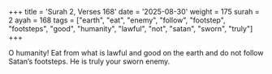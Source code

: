 +++
title = 'Surah 2, Verses 168'
date = '2025-08-30'
weight = 175
surah = 2
ayah = 168
tags = ["earth", "eat", "enemy", "follow", "footstep", "footsteps", "good", "humanity", "lawful", "not", "satan", "sworn", "truly"]
+++

O humanity! Eat from what is lawful and good on the earth and do not follow Satan’s footsteps. He is truly your sworn enemy.